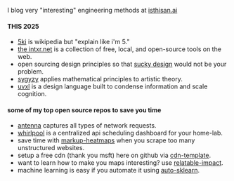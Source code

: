 I blog very "interesting" engineering methods at [isthisan.ai](https://isthisan.ai)

#### THIS 2025

- [5ki](https://5ki.org) is wikipedia but "explain like i'm 5."
- [the intxr.net](https://intxr.net) is a collection of free, local, and open-source tools on the web.
- open sourcing design principles so that [sucky design](https://sucky.design) would not be your problem.
- [sygyzy](https://sygyzy.com) applies mathematical principles to artistic theory.
- [uvxl](https://uvxl.org) is a design language built to condense information and scale cognition.

#### some of my top open source repos to save you time

- [antenna](https://github.com/bharxhav/antenna) captures all types of network requests.
- [whirlpool](https://github.com/bharxhav/whirlpool) is a centralized api scheduling dashboard for your home-lab.
- save time with [markup-heatmaps](https://github.com/bharxhav/markup-heatmaps) when you scrape too many unstructured websites.
- setup a free cdn (thank you msft) here on github via [cdn-template](https://github.com/bharxhav/cdn-template).
- want to learn how to make you maps interesting? use [relatable-impact](https://github.com/bharxhav/relatable-impact).
- machine learning is easy if you automate it using [auto-sklearn](https://github.com/bharxhav/auto-sklearn).

